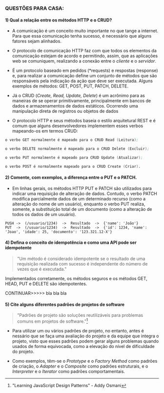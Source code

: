 ### QUESTÕES PARA CASA:

#### 1) Qual a relação entre os métodos HTTP e o CRUD?

* A comunicação é um conceito muito importante no que tange a internet. Para que essa comunicação tenha sucesso, é necessário que alguns fatores sejam alinhados. 

* O protocolo de comunicação HTTP faz com que todos os elementos da comunicação estejam de acordo e permitindo, assim, que as aplicações web se comuniquem, realizando a conexão entre o *cliente* e o *servidor*. 

* É um protocolo baseado em pedidos (*requests) e respostas (response) e, para realizar a comunicação define um conjunto de métodos que são responsáveis pela indicação da ação que deve ser executada. Alguns exemplos de métodos: GET, POST, PUT, PATCH, DELETE.

* Já o CRUD (*Create, Read, Update, Delete*) é um acrônimo para as maneiras de se operar primitivamente, principalmente em bancos de dados e armazenamentos de dados estáticos. Ocorrendo uma manipulação direta de registros ou objetos de dados

* O protocolo HTTP e seus métodos baseia o estilo arquitetural REST e é comum que alguns desenvolvedores implementem esses verbos mapeando-os em termos CRUD:


```s
o verbo GET normalmente é mapeado para o CRUD Read (Leitura);

o verbo DELETE normalmente é mapeado para o CRUD Delete (Excluir);

o verbo PUT normalmente é mapeado para CRUD Update (Atualizar);

o verbo POST é normalmente mapeado para o CRUD Create (Criar).
```


#### 2) Comente, com exemplos, a diferença entre o PUT e o PATCH.


* Em linhas gerais, os métodos HTTP PUT e PATCH são utilizados para indicar uma requisição de alteração de dados. Contudo, o verbo PATCH modifica parcialmente dados de um determinado recurso (como a alteração do nome de um usuário), enquanto o verbo PUT realiza, somente, a substituição total de um documento (como a alteração de todos os dados de um usuário).


~~~
PUSH ->  (/usuario/1234)  ->  Resultado  ->  {'name': 'João'}
PUT  ->  (/usuario/1234)  ->  Resultado  ->  {'id': 1234, 'name': 'Joao', 'idade': 25, 'documento': '123.321.12-X'}
~~~


#### 4) Defina o conceito de idempotência e como uma API pode ser idempotente

>"Um método é considerado idempotente se o resultado de uma requisição realizada com sucesso é independente do número de vezes que é executada."

Implementados corretamente, os métodos seguros e os métodos GET, HEAD, PUT e DELETE são idempotentes.

CONTINUAR>>>>> bla bla bla

#### 5) Cite alguns diferentes padrões de projetos de software


>"Padrões de projeto são soluções reutilizáveis ​​para problemas comuns em projetos de software."[^1]

[^1]: "Learning JavaScript Design Patterns" - Addy Osmani

* Para utilizar um ou vários padrões de projeto, no entanto, antes é nessário que se faça uma avaliação do projeto e da equipe que integra o projeto, visto que esses padrões podem gerar alguns problemas quando usados de forma equivocada, como a elevação do nível de dificuldade do projeto.

* Como exemplos, têm-se o *Prototype* e o *Factory Method* como padrões de criação, o *Adapter* e o *Composite* como padrões estruturais, e o *Interpreter* e o *Iterator* como padrões comportamentais.
